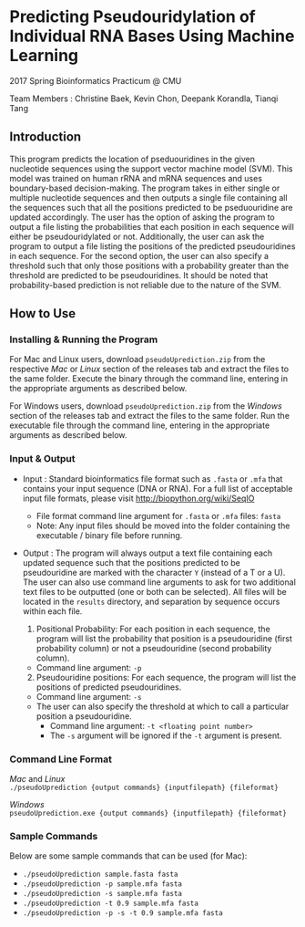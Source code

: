 # Predicting Pseudouridylation of Individual RNA Bases Using Machine Learning
2017 Spring Bioinformatics Practicum @ CMU

Team Members : Christine Baek, Kevin Chon, Deepank Korandla, Tianqi Tang



## Introduction

This program predicts the location of pseduouridines in the given nucleotide sequences using the support vector machine model (SVM). This model was trained on human rRNA and mRNA sequences and uses boundary-based decision-making. The program takes in either single or multiple nucleotide sequences and then outputs a single file containing all the sequences such that all the positions predicted to be pseduouridine are updated accordingly. The user has the option of asking the program to output a file listing the probabilities that each position in each sequence will either be pseudouridylated or not. Additionally, the user can ask the program to output a file listing the positions of the predicted pseudouridines in each sequence. For the second option, the user can also specify a threshold such that only those positions with a probability greater than the threshold are predicted to be pseudouridines. It should be noted that probability-based prediction is not reliable due to the nature of the SVM.



## How to Use

### Installing & Running the Program
For Mac and Linux users, download `pseudoUprediction.zip` from the respective *Mac* or *Linux* section of the releases tab and extract the files to the same folder. Execute the binary through the command line, entering in the appropriate arguments as described below.

For Windows users, download `pseudoUprediction.zip` from the *Windows* section of the releases tab and extract the files to the same folder. Run the executable file through the command line, entering in the appropriate arguments as described below.

### Input & Output

- Input : Standard bioinformatics file format such as `.fasta` or `.mfa` that contains your input sequence (DNA or RNA). For a full list of acceptable input file formats, please visit http://biopython.org/wiki/SeqIO
  * File format command line argument for `.fasta` or `.mfa` files: `fasta`
  * Note: Any input files should be moved into the folder containing the executable / binary file before running.

- Output : The program will always output a text file containing each updated sequence such that the positions predicted to be pseudouridine are marked with the character `Y` (instead of a T or a U). The user can also use command line arguments to ask for two additional text files to be outputted (one or both can be selected). All files will be located in the `results` directory, and separation by sequence occurs within each file.
  1. Positional Probability: For each position in each sequence, the program will list the probability that position is a pseudouridine (first probability column) or not a pseudouridine (second probability column).
    * Command line argument: `-p`
  2. Pseudouridine positions: For each sequence, the program will list the positions of predicted pseudouridines.
    * Command line argument: `-s`
    * The user can also specify the threshold at which to call a particular position a pseudouridine.
        * Command line argument: `-t <floating point number>`
        * The `-s` argument will be ignored if the `-t` argument is present.

### Command Line Format

*Mac* and *Linux*   
`./pseudoUprediction {output commands} {inputfilepath} {fileformat}`

*Windows*   
`pseudoUprediction.exe {output commands} {inputfilepath} {fileformat}`

### Sample Commands

Below are some sample commands that can be used (for Mac):
- `./pseudoUprediction sample.fasta fasta`
- `./pseudoUprediction -p sample.mfa fasta`
- `./pseudoUprediction -s sample.mfa fasta`
- `./pseudoUprediction -t 0.9 sample.mfa fasta`
- `./pseudoUprediction -p -s -t 0.9 sample.mfa fasta`
